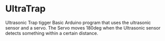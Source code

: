 # UltraTrap
Ultrasonic Trap tigger
Basic Arduino program that uses the ultrasonic sensor and a servo. The Servo moves 180deg when the Ultrasonic sensor detects something within a certain distance.
